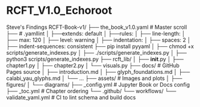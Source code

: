 # RCFT_V1.0_Echoroot
Steve's Findings
RCFT-Book-v1/
├── the_book_v1.0.yaml         # Master scroll
├── # .yamllint
│   ├──extends: default
│   ├──rules:
│   ├──  line-length:
│   ├── max: 120
│   ├── level: warning
│   ├── indentation:
│   ├── spaces: 2
│   ├── indent-sequences: consistent
├── pip install pyyaml
│   ├── chmod +x scripts/generate_indexes.py
│   ├── ./scripts/generate_indexes.py
│   ├── python3 scripts/generate_indexes.py
├── rcft_lib/
│   ├── __init__.py
│   ├── chapter1.py
│   ├── chapter2.py
│   └── visuals.py
├── docs/                      # GitHub Pages source
│   ├── introduction.md
│   ├── glyph_foundations.md
│   ├── calabi_yau_glyphs.md
│   └── ...
├── assets/                    # Images and plots
│   ├── figures/
│   └── diagrams/
├── _config.yml                # Jupyter Book or Docs config
├── _toc.yml                   # Chapter ordering
└── .github/
    └── workflows/
        └── validate_yaml.yml  # CI to lint schema and build docs
